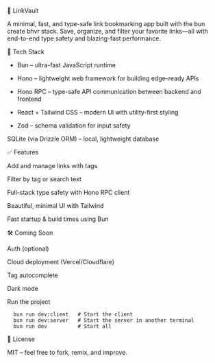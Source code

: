 📌 LinkVault

A minimal, fast, and type-safe link bookmarking app built with the bun create bhvr stack. Save, organize, and filter your favorite links—all with end-to-end type safety and blazing-fast performance.


🚀 Tech Stack

   * Bun – ultra-fast JavaScript runtime

   * Hono – lightweight web framework for building edge-ready APIs

   * Hono RPC – type-safe API communication between backend and frontend

   * React + Tailwind CSS – modern UI with utility-first styling

   * Zod – schema validation for input safety

SQLite (via Drizzle ORM) – local, lightweight database

✅ Features

   Add and manage links with tags

   Filter by tag or search text

   Full-stack type safety with Hono RPC client

   Beautiful, minimal UI with Tailwind

   Fast startup & build times using Bun

🛠 Coming Soon

   Auth (optional)

   Cloud deployment (Vercel/Cloudflare)

   Tag autocomplete

   Dark mode

Run the project
```
  bun run dev:client   # Start the client
  bun run dev:server   # Start the server in another terminal
  bun run dev          # Start all
```

📄 License

MIT – feel free to fork, remix, and improve.
